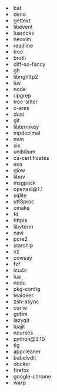 <li> bat </li>
<li> deno </li>
<li> gettext </li>
<li> libevent </li>
<li> luarocks </li>
<li> neovim </li>
<li> readline </li>
<li> tree </li>
<li> brotli </li>
<li> diff-so-fancy </li>
<li> gh </li>
<li> libnghttp2 </li>
<li> luv </li>
<li> node </li>
<li> ripgrep </li>
<li> tree-sitter </li>
<li> c-ares </li>
<li> dust </li>
<li> git </li>
<li> libtermkey </li>
<li> mpdecimal </li>
<li> nvm </li>
<li> six </li>
<li> unibilium </li>
<li> ca-certificates </li>
<li> exa </li>
<li> glow </li>
<li> libuv </li>
<li> msgpack </li>
<li> openssl@1.1 </li>
<li> sqlite </li>
<li> utf8proc </li>
<li> cmake </li>
<li> fd </li>
<li> httpie </li>
<li> libvterm </li>
<li> navi </li>
<li> pcre2 </li>
<li> starship </li>
<li> xz </li>
<li> cowsay </li>
<li> fzf </li>
<li> icu4c </li>
<li> lua </li>
<li> ncdu </li>
<li> pkg-config </li>
<li> tealdeer </li>
<li> zsh-async </li>
<li> curlie </li>
<li> gdbm </li>
<li> lazygit </li>
<li> luajit </li>
<li> ncurses </li>
<li> python@3.10 </li>
<li> tig </li>
<li> appcleaner </li>
<li> babeledit </li>
<li> docker </li>
<li> firefox </li>
<li> google-chrome </li>
<li> warp </li>
